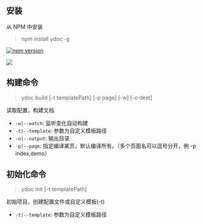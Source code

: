 ## 安装

从 NPM 中安装

> npm install ydoc -g

[![npm version](https://badge.fury.io/js/ydoc.svg)](http://badge.fury.io/js/ydoc)

![](https://nodei.co/npm/ydoc.png?downloads=true&downloadRank=true&stars=true)

## 构建命令

> ydoc build [-t templatePath] [-p page] [-w] [-o dest]

读取配置，构建文档

* `-w|--watch`: 监听变化自动构建
* `-t|--template`: 参数为自定义模板路径
* `-o|--output`: 输出目录
* `-p|--page`: 指定编译某页，默认编译所有。（多个页面名可以逗号分开，例 -p index,demo）

## 初始化命令

> ydoc init [-t templatePath]

初始项目，创建配置文件或自定义模板(-t)

* `-t|--template`: 参数为自定义模板路径
